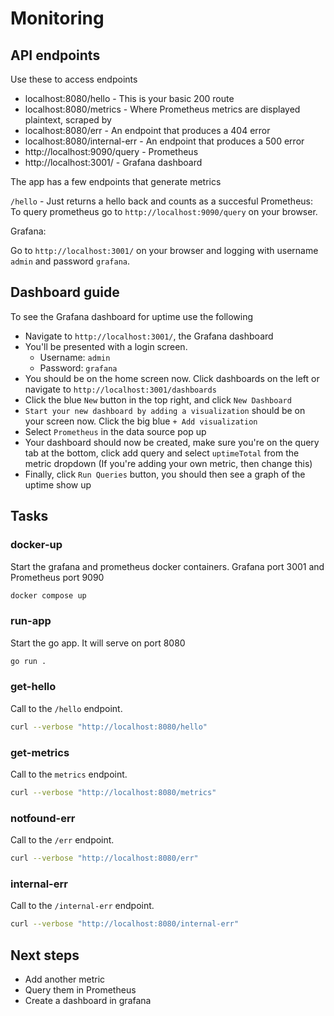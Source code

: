 # Monitoring

## API endpoints

Use these to access endpoints

- localhost:8080/hello - This is your basic 200 route
- localhost:8080/metrics - Where Prometheus metrics are displayed plaintext, scraped by
- localhost:8080/err - An endpoint that produces a 404 error
- localhost:8080/internal-err - An endpoint that produces a 500 error
- http://localhost:9090/query - Prometheus
- http://localhost:3001/ - Grafana dashboard

The app has a few endpoints that generate metrics

`/hello` - Just returns a hello back and counts as a succesful  Prometheus:
To query prometheus go to `http://localhost:9090/query` on your browser.

Grafana:

Go to `http://localhost:3001/` on your browser and logging with username `admin` and password `grafana`.

## Dashboard guide

To see the Grafana dashboard for uptime use the following
- Navigate to `http://localhost:3001/`, the Grafana dashboard
- You'll be presented with a login screen.
    - Username: `admin` 
    - Password: `grafana`
- You should be on the home screen now. Click dashboards on the left or navigate to `http://localhost:3001/dashboards`
- Click the blue `New` button in the top right, and click `New Dashboard`
- `Start your new dashboard by adding a visualization` should be on your screen now. Click the big blue `+ Add visualization` 
- Select `Prometheus` in the data source pop up
- Your dashboard should now be created, make sure you're on the query tab at the bottom, click add query and select `uptimeTotal` from the metric dropdown (If you're adding your own metric, then change this)
- Finally, click `Run Queries` button, you should then see a graph of the uptime show up

## Tasks

### docker-up

Start the grafana and prometheus docker containers. Grafana port 3001 and Prometheus port 9090

```bash
docker compose up
```

### run-app

Start the go app. It will serve on port 8080 

```bash
go run .
```

### get-hello

Call to the `/hello` endpoint.

```bash
curl --verbose "http://localhost:8080/hello"
```

### get-metrics

Call to the `metrics` endpoint.

```bash
curl --verbose "http://localhost:8080/metrics"
```

### notfound-err

Call to the `/err` endpoint.

```bash
curl --verbose "http://localhost:8080/err"
```

### internal-err

Call to the `/internal-err` endpoint.

```bash
curl --verbose "http://localhost:8080/internal-err"
```

## Next steps

- Add another metric
- Query them in Prometheus
- Create a dashboard in grafana
